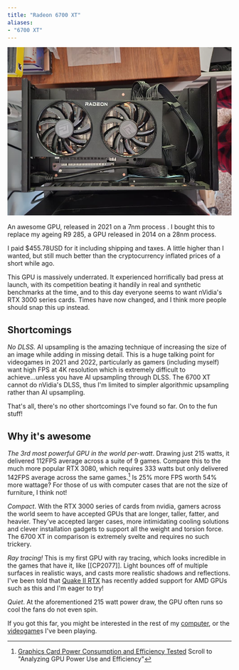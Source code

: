 ```yaml
---
title: "Radeon 6700 XT"
aliases:
- "6700 XT"
---
```

![My 6700XT, installed](notes/images/6700xt.jpg)

An awesome GPU, released in 2021 on a 7nm process . I bought this to replace my ageing R9 285, a GPU released in 2014 on a 28nm process.

I paid $455.78USD for it including shipping and taxes. A little higher than I wanted, but still much better than the cryptocurrency inflated prices of a short while ago.

This GPU is massively underrated. It experienced horrifically bad press at launch, with its competition beating it handily in real and synthetic benchmarks at the time, and to this day everyone seems to want nVidia's RTX 3000 series cards. Times have now changed, and I think more people should snap this up instead.

## Shortcomings

*No DLSS.* AI upsampling is the amazing technique of increasing the size of an image while adding in missing detail. This is a huge talking point for videogames in 2021 and 2022, particularly as gamers (including myself) want high FPS at 4K resolution which is extremely difficult to achieve...unless you have AI upsampling through DLSS. The 6700 XT cannot do nVidia's DLSS, thus I'm limited to simpler algorithmic upsampling rather than AI upsampling.

That's all, there's no other shortcomings I've found so far. On to the fun stuff!

## Why it's awesome
*The 3rd most powerful GPU in the world per-watt*. Drawing just 215 watts, it delivered 112FPS average across a suite of 9 games. Compare this to the much more popular RTX 3080, which requires 333 watts but only delivered 142FPS average across the same games.[^1] Is 25% more FPS worth 54% more wattage? For those of us with computer cases that are not the size of furniture, I think not!

*Compact*. With the RTX 3000 series of cards from nvidia, gamers across the world seem to have accepted GPUs that are longer, taller, fatter, and heavier. They've accepted larger cases, more intimidating cooling solutions and clever installation gadgets to support all the weight and torsion force. The 6700 XT in comparison is extremely svelte and requires no such trickery.

<!-- Find screenshot of car with headlights -->

*Ray tracing!* This is my first GPU with ray tracing, which looks incredible in the games that have it, like [[CP2077]]. Light bounces off of multiple surfaces in realistic ways, and casts more realistic shadows and reflections. I've been told that [Quake II RTX](https://www.gog.com/game/quake_ii_rtx) has recently added support for AMD GPUs such as this and I'm eager to try!

*Quiet*. At the aforementioned 215 watt power draw, the GPU often runs so cool the fans do not even spin.

If you got this far, you might be interested in the rest of my [computer](notes/computer), or the [videogame](notes/videogame)s I've been playing.

[^1]: [Graphics Card Power Consumption and Efficiency Tested](https://www.tomshardware.com/features/graphics-card-power-consumption-tested) Scroll to "Analyzing GPU Power Use and Efficiency" 